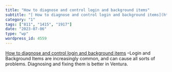 ```yaml
---
title: "How to diagnose and control login and background items"
subtitle: "[ How to diagnose and control login and background items](https://eclecticlight.co/2023/07/04/how-to..."
category: "1"
tags: ["811", "1415", "1917"]
date: "2023-07-06"
type: "wp"
wordpress_id: 4559
---
```

[ How to diagnose and control login and background items](https://eclecticlight.co/2023/07/04/how-to-diagnose-and-control-login-and-background-items/) –Login and Background Items are increasingly common, and can cause all sorts of problems. Diagnosing and fixing them is better in Ventura.